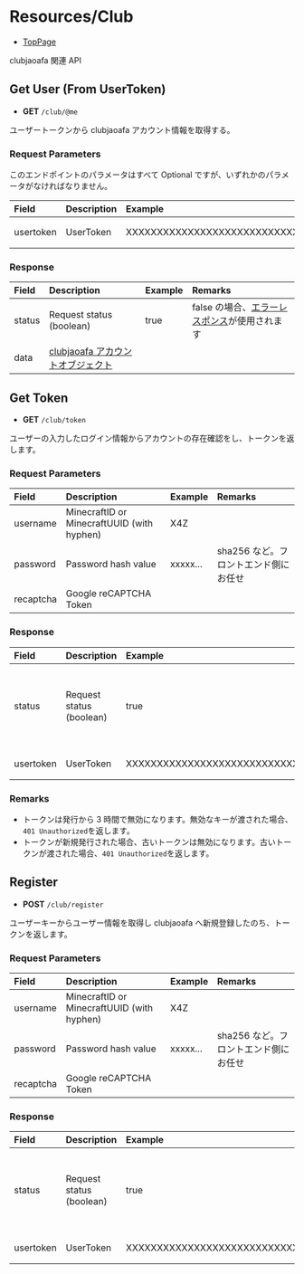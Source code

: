 # Resources/Club

- [TopPage](/api-docs/)

clubjaoafa 関連 API

## Get User (From UserToken)

- **GET** `/club/@me`

ユーザートークンから clubjaoafa アカウント情報を取得する。

### Request Parameters

このエンドポイントのパラメータはすべて Optional ですが、いずれかのパラメータがなければなりません。

| Field     | Description | Example                          | Remarks         |
| :-------- | :---------- | :------------------------------- | :-------------- |
| usertoken | UserToken   | XXXXXXXXXXXXXXXXXXXXXXXXXXXXXXXX | 32 桁、英数字。 |

### Response

| Field  | Description                                                        | Example | Remarks                                                                         |
| :----- | :----------------------------------------------------------------- | :------ | :------------------------------------------------------------------------------ |
| status | Request status (boolean)                                           | true    | false の場合、[エラーレスポンス](/api-docs/topics/error-response)が使用されます |
| data   | [clubjaoafa アカウントオブジェクト](/api-docs/object/club-account) |         |                                                                                 |

## Get Token

- **GET** `/club/token`

ユーザーの入力したログイン情報からアカウントの存在確認をし、トークンを返します。

### Request Parameters

| Field     | Description                                | Example  | Remarks                               |
| :-------- | :----------------------------------------- | :------- | :------------------------------------ |
| username  | MinecraftID or MinecraftUUID (with hyphen) | X4Z      |                                       |
| password  | Password hash value                        | xxxxx... | sha256 など。フロントエンド側にお任せ |
| recaptcha | Google reCAPTCHA Token                     |          |                                       |

### Response

| Field     | Description              | Example                          | Remarks                                                                         |
| :-------- | :----------------------- | :------------------------------- | :------------------------------------------------------------------------------ |
| status    | Request status (boolean) | true                             | false の場合、[エラーレスポンス](/api-docs/topics/error-response)が使用されます |
| usertoken | UserToken                | XXXXXXXXXXXXXXXXXXXXXXXXXXXXXXXX | 32 桁、英数字。                                                                 |

### Remarks

- トークンは発行から 3 時間で無効になります。無効なキーが渡された場合、`401 Unauthorized`を返します。
- トークンが新規発行された場合、古いトークンは無効になります。古いトークンが渡された場合、`401 Unauthorized`を返します。

## Register

- **POST** `/club/register`

ユーザーキーからユーザー情報を取得し clubjaoafa へ新規登録したのち、トークンを返します。

### Request Parameters

| Field     | Description                                | Example  | Remarks                               |
| :-------- | :----------------------------------------- | :------- | :------------------------------------ |
| username  | MinecraftID or MinecraftUUID (with hyphen) | X4Z      |                                       |
| password  | Password hash value                        | xxxxx... | sha256 など。フロントエンド側にお任せ |
| recaptcha | Google reCAPTCHA Token                     |          |                                       |

### Response

| Field     | Description              | Example                          | Remarks                                                                         |
| :-------- | :----------------------- | :------------------------------- | :------------------------------------------------------------------------------ |
| status    | Request status (boolean) | true                             | false の場合、[エラーレスポンス](/api-docs/topics/error-response)が使用されます |
| usertoken | UserToken                | XXXXXXXXXXXXXXXXXXXXXXXXXXXXXXXX | 32 桁、英数字。                                                                 |
